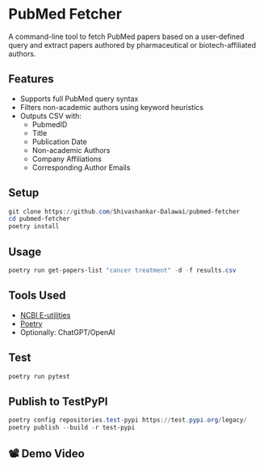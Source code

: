 # PubMed Fetcher

A command-line tool to fetch PubMed papers based on a user-defined query and extract papers authored by pharmaceutical or biotech-affiliated authors.

## Features
- Supports full PubMed query syntax
- Filters non-academic authors using keyword heuristics
- Outputs CSV with:
  - PubmedID
  - Title
  - Publication Date
  - Non-academic Authors
  - Company Affiliations
  - Corresponding Author Emails

## Setup

```powershell
git clone https://github.com/Shivashankar-Dalawai/pubmed-fetcher
cd pubmed-fetcher
poetry install
```

## Usage

```powershell
poetry run get-papers-list "cancer treatment" -d -f results.csv
```

## Tools Used
- [NCBI E-utilities](https://www.ncbi.nlm.nih.gov/books/NBK25499/)
- [Poetry](https://python-poetry.org/)
- Optionally: ChatGPT/OpenAI

## Test

```powershell
poetry run pytest
```

## Publish to TestPyPI

```powershell
poetry config repositories.test-pypi https://test.pypi.org/legacy/
poetry publish --build -r test-pypi
```
## 📽 Demo Video

[▶️ Watch on My_Drive]: https://drive.google.com/file/d/1VwlVgA0y4S7XyIAoPzG4_Y0Z0VeUfi_T/view?usp=drive_link

